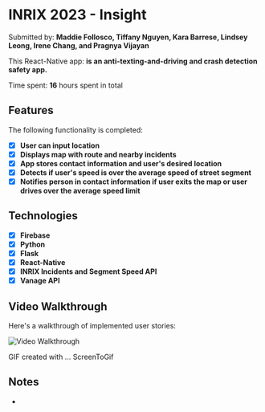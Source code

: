 # INRIX 2023 - Insight

Submitted by: **Maddie Follosco, Tiffany Nguyen, Kara Barrese, Lindsey Leong, Irene Chang, and Pragnya Vijayan**

This React-Native app: **is an anti-texting-and-driving and crash detection safety app.**

Time spent: **16** hours spent in total

## Features

The following functionality is completed:

- [X] **User can input location**
- [X] **Displays map with route and nearby incidents**
- [X] **App stores contact information and user's desired location**
- [X] **Detects if user's speed is over the average speed of street segment**
- [X] **Notifies person in contact information if user exits the map or user drives over the average speed limit**

## Technologies
- [X] **Firebase**
- [X] **Python**
- [X] **Flask**
- [X] **React-Native**
- [X] **INRIX Incidents and Segment Speed API**
- [X] **Vanage API**

## Video Walkthrough

Here's a walkthrough of implemented user stories:

<img src='' title='Video Walkthrough' width='' alt='Video Walkthrough' />

<!-- Replace this with whatever GIF tool you used! -->
GIF created with ... ScreenToGif  

## Notes
- 
